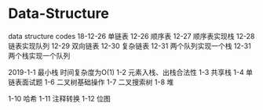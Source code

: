 # Data-Structure
data structure codes 
18-12-26 单链表
12-26 顺序表
12-27  顺序表实现栈
12-28 链表实现队列
12-29 双向链表
12-30 复杂链表
12-31 两个队列实现一个栈
12-31 两个栈实现一个队列

2019-1-1 最小栈 时间复杂度为O(1)
1-2 元素入栈、出栈合法性
1-3 共享栈
1-4 单链表面试题
1-6 二叉树基础操作
1-7 二叉搜索树
1-8 堆

1-10 哈希
1-11 注释转换
1-12 位图
